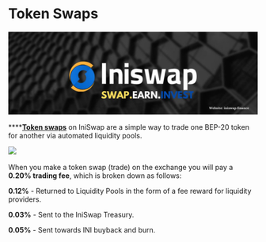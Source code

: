 # Token Swaps

![](../../.gitbook/assets/musthead.jpeg)

\*\*\*\*[**Token swaps**](https://iniswap.finance/#/swap) on IniSwap are a simple way to trade one BEP-20 token for another via automated liquidity pools.

![](../../.gitbook/assets/screenshot-2021-04-19-at-6.11.54-pm.png)

When you make a token swap (trade) on the exchange you will pay a **0.20% trading fee**, which is broken down as follows:

**0.12%** - Returned to Liquidity Pools in the form of a fee reward for liquidity providers.

**0.03%** - Sent to the IniSwap Treasury.

**0.05%** - Sent towards INI buyback and burn.
